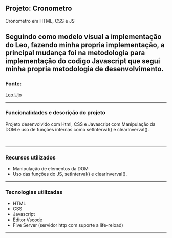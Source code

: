## Projeto: Cronometro
Cronometro em HTML, CSS e JS

Seguindo como modelo visual a implementação do Leo, fazendo minha propria implementação, a principal mudança foi na metodologia para implementação do codigo Javascript que segui minha propria metodologia de desenvolvimento.
---
### Fonte: 
[Leo Ujo](https://www.youtube.com/watch?v=msyTjg3t4Z8&list=PL3gpLKlUOEE2B6A9Zp5VFpqTwUOdIHYjx&index=2)

---
### Funcionalidades e descrição do projeto

Projeto desenvolvido com Html, CSS e Javascript com Manipulação da DOM e uso de funções internas como setInterval() e clearInverval().

<br>

---
### Recursos utilizados
- Manipulação de elementos da DOM
- Uso das funções do JS, setInterval() e clearInverval().
---

### Tecnologias utilizadas
- HTML
- CSS
- Javascript
- Editor Vscode
- Five Server (servidor http com suporte a life-reload)

---